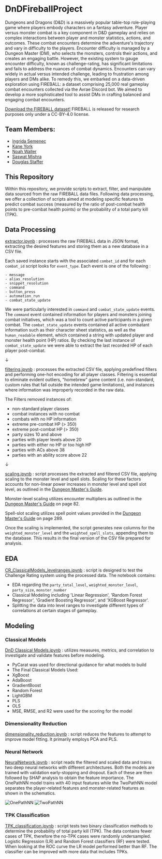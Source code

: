 # DnDFireballProject
Dungeons and Dragons (D&amp;D) is a massively popular table-top role-playing game where players embody characters on a fantasy adventure. Player versus monster combat is a key component in D&amp;D gameplay and relies on complex interactions between player and monster statistics, actions, and outcomes. These combat encounters determine the adventure's trajectory and vary in difficulty to the players. Encounter difficulty is managed by a Dungeon Master (DM), who selects the monsters, controls their actions, and creates an engaging battle. However, the existing system to gauge encounter difficulty, known as challenge-rating, has significant limitations and fails to address the nuances of combat dynamics. Encounters can vary widely in actual versus intended challenge, leading to frustration among players and DMs alike. To remedy this, we embarked on a data-driven exploration using FIREBALL: a dataset comprising 25,000 real gameplay combat encounters collected via the Avrae Discord bot. We aimed to develop a more sophisticated tool to assist DMs in crafting balanced and engaging combat encounters.

[Download the FIREBALL dataset!](https://datasets.mechanus.zhu.codes/fireball-anonymized-nov-28-2022-kfdjl.tar.gz) 
FIREBALL is released for research purposes only under a CC-BY-4.0 license.

## Team Members:
- [Ingrida Semenec](https://www.linkedin.com/in/ingrida-semenec/)
- [Kane York](https://www.linkedin.com/in/alxandr-kane-york-6583b7a3/)
- [Noah Waller](https://www.linkedin.com/in/noahcwaller/)
- [Saswat Mishra](https://www.linkedin.com/in/saswat-mishra-b3171535/)
- [Douglas Staffer](https://www.linkedin.com/in/douglas-stauffer-r/)


## This Repository

Within this repository, we provide scripts to extract, filter, and manipulate data sourced from the raw FIREBALL data files. Following data processing, we offer a collection of scripts aimed at modeling specific features to predict combat success (measured by the ratio of post-combat health points to pre-combat health points) or the probability of a total party kill (TPK).


## Data Processing

[extractor.ipynb](https://github.com/ingridasemenec/DnDFireballProject/blob/main/extractor.ipynb) : processes the raw FIREBALL data in JSON format, extracting the desired features and storing them as a new database in a CSV file.

Each saved instance starts with the associated `combat_id` and for each `combat_id` script looks for `event_type`. Each event is one of the following :
```text
- message
- alias_resolution
- snippet_resolution
- command
- button_press
- automation_run
- combat_state_update
```
We were particularly interested in `command` and `combat_state_update` events. The `command` event contained information for players and monsters joining combat initiatives, which was a tool to count active participants in a given combat. The `combat_state_update` events contained all active combatant information such as their character sheet statistics, as well as the `human_readable` element, which contained a string with updated player and monster health point (HP) ratios. By checking the last instance of `combat_state_update` we were able to extract the last recorded HP of each player post-combat. 

&#8595;

[filtering.ipynb](https://github.com/ingridasemenec/DnDFireballProject/blob/main/filtering.ipynb) : processes the extracted CSV file, applying predefined filters and performing one-hot encoding for all player classes. Filtering is essential to eliminate evident outliers, "homebrew" game content (i.e. non-standard, custom rules that fall outside the intended game limitations), and instances where information was improperly recorded in the raw data.

The Filters removed instances of:
 * non-standard player classes 
 * combat instances with no combat
 * combats with no HP information
 * extreme pre-combat HP (> 350)
 * extreme post-combat HP (> 350)
 * party sizes 10 and above
 * parties with player levels above 20
 * parties with either no HP or too high HP
 * parties with ACs above 38
 * parties with an ability score above 22

&#8595;

[scaling.ipynb](https://github.com/ingridasemenec/DnDFireballProject/blob/main/scaling.ipynb) : script processes the extracted and filtered CSV file, applying scaling to the monster level and spell slots. Scaling for these factors accounts for non-linear power increases in monster level and spell slot level, as outlined in the [Dungeon Master's Guide](https://dnd.wizards.com/products/dungeon-masters-guide).

Monster-level scaling utilizes encounter multipliers as outlined in the [Dungeon Master's Guide](https://dnd.wizards.com/products/dungeon-masters-guide) on page 82.

Spell-slot scaling utilizes spell point values provided in the [Dungeon Master's Guide](https://dnd.wizards.com/products/dungeon-masters-guide) on page 289. 

Once the scaling is implemented, the script generates new columns for the `weighted_monster_level` and the `weighted_spell_slots`, appending them to the database. This results in the final version of the CSV file prepared for analysis.


## EDA
[CR_ClassicalModels_levelranges.ipynb](https://github.com/ingridasemenec/DnDFireballProject/blob/main/CR_ClassicalModels_levelranges.ipynb) : script is designed to test the Challenge Rating system using the processed data. The notebook contains: 
* EDA regarding the `party_total_level`, `weighted_monster_level`, `party_size`, `monster_number`
* Classical Modeling including 'Linear Regression', 'Random Forest Regressor', 'Gradient Boosting Regressor', and 'XGBoost Regressor'.
 * Splitting the data into level ranges to investigate different types of correlations at certain stages of gameplay. 

## Modeling
### Classical Models
[DnD Classical Models.ipynb](https://github.com/ingridasemenec/DnDFireballProject/blob/main/DnD%20Classical%20Models.ipynb) : utilizes measures, metrics, and correlation to investigate and validate features before modeling.
* PyCarat was used for directional guidance for what models to build 
* The Final Classical Models Used:
* XgBoost
* AdaBoost
* GradientBoost
* Random Forest
* LightGBM
* PLS
* OLS
* MSE, RMSE, and R2 were used for the scoring for the model

### Dimensionality Reduction
[dimensionality_reduction.ipynb](https://github.com/ingridasemenec/DnDFireballProject/blob/main/dimensionality_reduction.ipynb) : script reduces the features to attempt to improve model fitting. It primarily employs PCA and PLS.

### Neural Network
[NeuralNetwork.ipynb](https://github.com/ingridasemenec/DnDFireballProject/blob/main/NeuralNetwork.ipynb) : script reads the filtered and scaled data and trains two deep neural networks with different architectures. Both the models are trained with validation early-stopping and dropout. Each of these are then followed by SHAP analysis to obtain the feature importance.
The OnePathNN model trains with 40 input features while the TwoPathNN model separates the player-related features and monster-related features as shown in the schematics.

![OnePathNN](https://github.com/ingridasemenec/DnDFireballProject/blob/main/NN_files/one_path_nn.svg)
![TwoPathNN](https://github.com/ingridasemenec/DnDFireballProject/blob/main/NN_files/two_path_nn.svg)


### TPK Classification
[TPK_classification.ipynb](https://github.com/ingridasemenec/DnDFireballProject/blob/main/TPK_classification.ipynb) : script tests two binary classification methods to determine the probability of total party kill (TPK). The data contains fewer cases of TPK, therefore the no-TPK cases were randomly undersampled. Logistic Regression (LR) and Random Forest classifiers (RF) were tested. When looking at the ROC curve the LR model performed better than RF. The classifier can be improved with more data that includes TPKs. 

